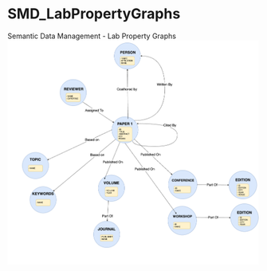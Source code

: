 # SMD_LabPropertyGraphs
Semantic Data Management - Lab Property Graphs
![Property Graph Model](./images/Property%20Graphs%20Model-A1.drawio.png)

